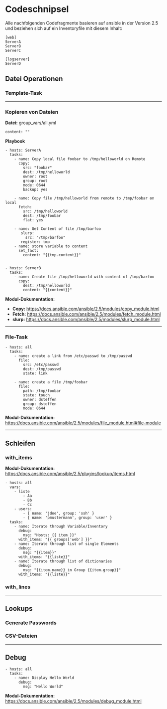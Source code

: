 # Codeschnipsel
Alle nachfolgenden Codefragmente basieren auf ansible in der Version 2.5 und beziehen sich auf ein Inventoryfile mit diesem Inhalt:

```
[web]
ServerA
ServerB
ServerC

[logserver]
ServerD
```


## Datei Operationen
### Template-Task


-----------------
### Kopieren von Dateien
**Datei:** group_vars/all.yml
```
content: ""
```

**Playbook**
```
- hosts: ServerA
  tasks:
    - name: Copy local file foobar to /tmp/helloworld on Remote
      copy:
        src: "foobar"
        dest: /tmp/helloworld
        owner: root
        group: root
        mode: 0644
        backup: yes
        
    - name: Copy file /tmp/helloworld from remote to /tmp/foobar on local
      fetch:
        src: /tmp/helloworld
        dest: /tmp/foobar
        flat: yes
        
    - name: Get Content of file /tmp/barfoo
       slurp:
         src: "/tmp/barfoo"
       register: tmp
    - name: store variable to content
      set_fact:
        content: "{{tmp.content}}"  


- hosts: ServerB
  tasks:
    - name: Create file /tmp/helloworld with content of /tmp/barfoo
      copy:
        dest: /tmp/helloworld
        content: "{{content}}"                 
```
**Modul-Dokumentation:**
- **Copy:** https://docs.ansible.com/ansible/2.5/modules/copy_module.html
- **Fetch:** https://docs.ansible.com/ansible/2.5/modules/fetch_module.html
- **slurp:** https://docs.ansible.com/ansible/2.5/modules/slurp_module.html
-----------------

### File-Task
```
- hosts: all
  tasks:
    - name: create a link from /etc/passwd to /tmp/passwd
      file:
        src: /etc/passwd
        dest: /tmp/passwd
        state: link 

    - name: create a file /tmp/foobar
      file:
        path: /tmp/foobar
        state: touch
        owner: dsteffen
        group: dsteffen
        mode: 0644
```
**Modul-Dokumentation:** https://docs.ansible.com/ansible/2.5/modules/file_module.html#file-module

-----------------

## Schleifen
### with_items
**Modul-Dokumentation:** https://docs.ansible.com/ansible/2.5/plugins/lookup/items.html

```
- hosts: all
  vars:
    - liste
        - Aa
        - Bb
        - Cc
    - users:
        - { name: 'jdoe', group: 'ssh' }
        - { name: 'pmustermann', group: 'user' }
  tasks:
    - name: Iterate through Variable/Inventory
      debug:
        msg: "Hosts: {{ item }}"
      with_items: "{{ groups['web'] }}"
    - name: Iterate through list of single Elements
      debug:
        msg: "{{item}}"
      with_items: "{{liste}}"
    - name: Iterate through list of dictionaries
      debug:
        msg: "{{item.name}} in Group {{item.group}}"
      with_items: "{{liste}}"

```

### with_lines

-----------------

## Lookups
### Generate Passwords

### CSV-Dateien

-----------------

## Debug
```
- hosts: all
  tasks:
    - name: Display Hello World
      debug:
        msg: "Hello World"
```
**Modul-Dokumentation:** https://docs.ansible.com/ansible/2.5/modules/debug_module.html
